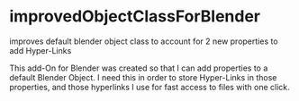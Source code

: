 # improvedObjectClassForBlender
improves default blender object class to account for 2 new properties to add Hyper-Links

This add-On for Blender was created so that I can add properties to a default Blender Object. I need this in order to
store Hyper-Links in those properties, and those hyperlinks I use for fast access to files with one click.
